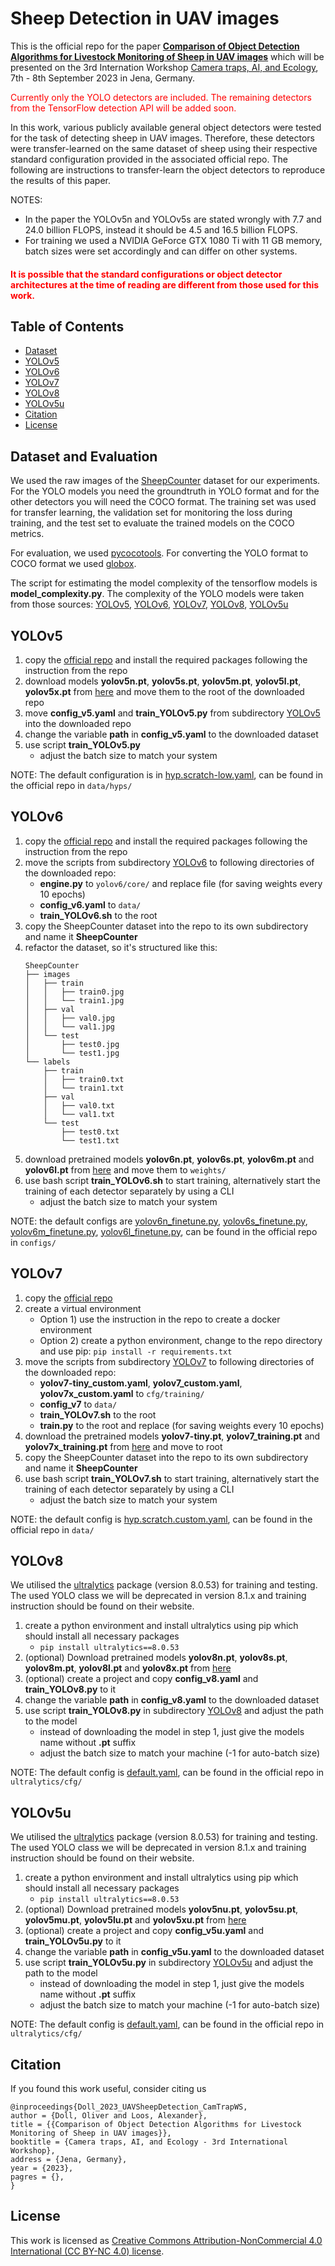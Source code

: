 # Sheep Detection in UAV images
This is the official repo for the paper [**Comparison of Object Detection Algorithms for Livestock Monitoring of Sheep in UAV images**](https://github.com/idmt-odoll/sheep_detection_in_UAV_images/Comparison_of_Object_Detection_Algorithms_for_Livestock_Monitoring_of_Sheep_in_UAV_images.pdf) which will be presented on the 3rd Internation Workshop [Camera traps, AI, and Ecology](https://inf-cv.uni-jena.de/camtrap-ws/), 7th - 8th September 2023 in Jena, Germany. 

<font color="red">Currently only the YOLO detectors are included. The remaining detectors from the TensorFlow detection API will be added soon.</font>

In this work, various publicly available general object detectors were tested for the task of detecting sheep in UAV images. 
Therefore, these detectors were transfer-learned on the same dataset of sheep using their respective standard configuration
provided in the associated official repo. The following are instructions to transfer-learn the object detectors to reproduce 
the results of this paper. 

NOTES: 
- In the paper the YOLOv5n and YOLOv5s are stated wrongly with 7.7 and 24.0 billion FLOPS, instead it should be 4.5 and 16.5 billion FLOPS.
- For training we used a NVIDIA GeForce GTX 1080 Ti with 11 GB memory, batch sizes were set accordingly and can differ on other systems.
  
#### <font color="red">It is possible that the standard configurations or object detector architectures at the time of reading are different from those used for this work.</font>

## Table of Contents

- [Dataset](##datasetandevaluation)
- [YOLOv5](##yolov5)
- [YOLOv6](##yolov6)
- [YOLOv7](##yolov7)
- [YOLOv8](##yolov8)
- [YOLOv5u](##yolov5u)
- [Citation](##citation)
- [License](##license)


## Dataset and Evaluation

We used the raw images of the [SheepCounter](https://universe.roboflow.com/riisprivate/sheepcounter/dataset/11) dataset for our experiments. For 
the YOLO models you need the groundtruth in YOLO format and for the other detectors you will need the COCO format. The training set was used for transfer learning, the validation set for monitoring the loss during training, and the 
test set to evaluate the trained models on the COCO metrics. <br> 

For evaluation, we used [pycocotools](https://pypi.org/project/pycocotools/#description). For converting the YOLO format to
COCO format we used [globox](https://github.com/laclouis5/globox).

The script for estimating the model complexity of the tensorflow models is **model_complexity.py**. The complexity of the
YOLO models were taken from those sources: [YOLOv5](https://github.com/ultralytics/yolov5), [YOLOv6](https://github.com/meituan/YOLOv6), 
[YOLOv7](https://arxiv.org/abs/2207.02696), [YOLOv8](https://github.com/ultralytics/ultralytics), [YOLOv5u](https://github.com/ultralytics/ultralytics/pull/771)



## YOLOv5

1. copy the [official repo](https://github.com/ultralytics/yolov5) and install the required packages following the instruction from the repo
2. download models **yolov5n.pt**, **yolov5s.pt**, **yolov5m.pt**, **yolov5l.pt**, **yolov5x.pt** from [here](https://github.com/ultralytics/yolov5/releases/tag/v7.0) and move them to the root of the downloaded repo
3. move **config_v5.yaml** and **train_YOLOv5.py** from subdirectory [YOLOv5](https://github.com/idmt-odoll/sheep_detection_in_UAV_images/tree/main/YOLOv5) into the downloaded repo
4. change the variable **path** in **config_v5.yaml** to the downloaded dataset
5. use script **train_YOLOv5.py**
   - adjust the batch size to match your system

NOTE: The default configuration is in [hyp.scratch-low.yaml](https://github.com/idmt-odoll/sheep_detection_in_UAV_images/tree/main/YOLOv5/hyp.scratch-low.yaml), can be found in the official repo in <code>data/hyps/</code>


## YOLOv6

1. copy the [official repo](https://github.com/meituan/YOLOv6) and install the required packages following the instruction from the repo
2. move the scripts from subdirectory [YOLOv6](https://github.com/idmt-odoll/sheep_detection_in_UAV_images/tree/main/YOLOv8) to following directories of the downloaded repo:
   - **engine.py** to <code>yolov6/core/</code> and replace file (for saving weights every 10 epochs)
   - **config_v6.yaml** to <code>data/</code>
   - **train_YOLOv6.sh** to the root
3. copy the SheepCounter dataset into the repo to its own subdirectory and name it **SheepCounter**
4. refactor the dataset, so it's structured like this:
   ```shell
   SheepCounter
   ├── images
   │   ├── train
   │   │   ├── train0.jpg
   │   │   └── train1.jpg
   │   ├── val
   │   │   ├── val0.jpg
   │   │   └── val1.jpg
   │   └── test
   │       ├── test0.jpg
   │       └── test1.jpg
   └── labels
       ├── train
       │   ├── train0.txt
       │   └── train1.txt
       ├── val
       │   ├── val0.txt
       │   └── val1.txt
       └── test
           ├── test0.txt
           └── test1.txt
   ```
5. download pretrained models **yolov6n.pt**, **yolov6s.pt**, **yolov6m.pt** and **yolov6l.pt** from [here](https://github.com/meituan/YOLOv6/releases/tag/0.3.0) and move them to <code>weights/</code>
6. use bash script **train_YOLOv6.sh** to start training, alternatively start the training of each detector separately by using a CLI
   - adjust the batch size to match your system 

NOTE: the default configs are [yolov6n_finetune.py](https://github.com/idmt-odoll/sheep_detection_in_UAV_images/tree/main/YOLOv6/yolov6n_finetune.py),
[yolov6s_finetune.py](https://github.com/idmt-odoll/sheep_detection_in_UAV_images/tree/main/YOLOv6/yolov6s_finetune.py), 
[yolov6m_finetune.py](https://github.com/idmt-odoll/sheep_detection_in_UAV_images/tree/main/YOLOv6/yolov6m_finetune.py), 
[yolov6l_finetune.py](https://github.com/idmt-odoll/sheep_detection_in_UAV_images/tree/main/YOLOv6/yolov6l_finetune.py),
can be found in the official repo in <code>configs/</code>


## YOLOv7

1. copy the [official repo](https://github.com/WongKinYiu/yolov7)
2. create a virtual environment
   - Option 1) use the instruction in the repo to create a docker environment
   - Option 2) create a python environment, change to the repo directory and use pip: <code>pip install -r requirements.txt</code>
3. move the scripts from subdirectory [YOLOv7](https://github.com/idmt-odoll/sheep_detection_in_UAV_images/tree/main/YOLOv8) to following directories of the downloaded repo:
   - **yolov7-tiny_custom.yaml**, **yolov7_custom.yaml**, **yolov7x_custom.yaml** to <code>cfg/training/</code>
   - **config_v7** to <code>data/</code>
   - **train_YOLOv7.sh** to the root
   - **train.py** to the root and replace (for saving weights every 10 epochs)
4. download the pretrained models **yolov7-tiny.pt**, **yolov7_training.pt** and **yolov7x_training.pt** from [here](https://github.com/WongKinYiu/yolov7/releases/tag/v0.1) and move to root
5. copy the SheepCounter dataset into the repo to its own subdirectory and name it **SheepCounter**
6. use bash script **train_YOLOv7.sh** to start training, alternatively start the training of each detector separately by using a CLI
   - adjust the batch size to match your system

NOTE: the default config is [hyp.scratch.custom.yaml](https://github.com/idmt-odoll/sheep_detection_in_UAV_images/tree/main/YOLOv7/hyp.scratch.custom.yaml), can be found in the official repo in <code>data/</code>


## YOLOv8
We utilised the [ultralytics](https://github.com/ultralytics/ultralytics) package (version 8.0.53) for training and testing.
The used YOLO class we will be deprecated in version 8.1.x and training instruction should be found on their website.

1. create a python environment and install ultralytics using pip which should install all necessary packages
   - <code>pip install ultralytics==8.0.53</code>
2. (optional) Download pretrained models **yolov8n.pt**, **yolov8s.pt**, **yolov8m.pt**, **yolov8l.pt** and **yolov8x.pt** from [here](https://github.com/ultralytics/assets/releases/)
3. (optional) create a project and copy **config_v8.yaml** and **train_YOLOv8.py** to it
4. change the variable **path** in **config_v8.yaml** to the downloaded dataset
5. use script **train_YOLOv8.py** in subdirectory [YOLOv8](https://github.com/idmt-odoll/sheep_detection_in_UAV_images/tree/main/YOLOv8) and adjust the path to the model
   - instead of downloading the model in step 1, just give the models name without **.pt** suffix
   - adjust the batch size to match your machine (-1 for auto-batch size)

NOTE: The default config is [default.yaml](https://github.com/idmt-odoll/sheep_detection_in_UAV_images/tree/main/YOLOv8/default.yaml), can be found in the official repo in <code>ultralytics/cfg/</code>


## YOLOv5u
We utilised the [ultralytics](https://github.com/ultralytics/ultralytics) package (version 8.0.53) for training and testing. 
The used YOLO class we will be deprecated in version 8.1.x and training instruction should be found on their website.

1. create a python environment and install ultralytics using pip which should install all necessary packages
   - <code>pip install ultralytics==8.0.53</code>
2. (optional) Download pretrained models **yolov5nu.pt**, **yolov5su.pt**, **yolov5mu.pt**, **yolov5lu.pt** and **yolov5xu.pt** from [here](https://github.com/ultralytics/assets/releases/)
3. (optional) create a project and copy **config_v5u.yaml** and **train_YOLOv5u.py** to it
4. change the variable **path** in **config_v5u.yaml** to the downloaded dataset
5. use script **train_YOLOv5u.py** in subdirectory [YOLOv5u](https://github.com/idmt-odoll/sheep_detection_in_UAV_images/tree/main/YOLOv5u) and adjust the path to the model
   - instead of downloading the model in step 1, just give the models name without **.pt** suffix
   - adjust the batch size to match your machine (-1 for auto-batch size)

NOTE: The default config is [default.yaml](https://github.com/idmt-odoll/sheep_detection_in_UAV_images/tree/main/YOLOv5u/default.yaml), can be found in the official repo in <code>ultralytics/cfg/</code>



## Citation

If you found this work useful, consider citing us

```
@inproceedings{Doll_2023_UAVSheepDetection_CamTrapWS,
author = {Doll, Oliver and Loos, Alexander},
title = {{Comparison of Object Detection Algorithms for Livestock Monitoring of Sheep in UAV images}},
booktitle = {Camera traps, AI, and Ecology - 3rd International Workshop},
address = {Jena, Germany},
year = {2023},
pagres = {},
}
```

## License

This work is licensed as [Creative Commons Attribution-NonCommercial 4.0 International (CC BY-NC 4.0) license](https://creativecommons.org/licenses/by-nc/4.0/).
